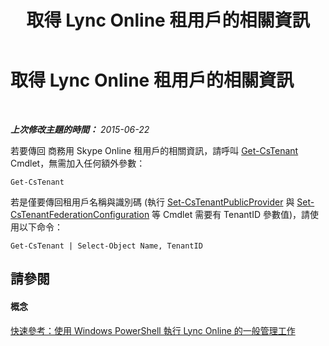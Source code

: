 ﻿---
title: 取得 Lync Online 租用戶的相關資訊
TOCTitle: 取得 Lync Online 租用戶的相關資訊
ms:assetid: 06467515-9114-45bb-8d09-26a915c3fc4d
ms:mtpsurl: https://technet.microsoft.com/zh-tw/library/Dn362768(v=OCS.15)
ms:contentKeyID: 56269064
ms.date: 08/10/2015
mtps_version: v=OCS.15
ms.translationtype: HT
---

# 取得 Lync Online 租用戶的相關資訊

 

_**上次修改主題的時間：** 2015-06-22_

若要傳回 商務用 Skype Online 租用戶的相關資訊，請呼叫 [Get-CsTenant](get-cstenant.md) Cmdlet，無需加入任何額外參數：

    Get-CsTenant

若是僅要傳回租用戶名稱與識別碼 (執行 [Set-CsTenantPublicProvider](set-cstenantpublicprovider.md) 與 [Set-CsTenantFederationConfiguration](set-cstenantfederationconfiguration.md) 等 Cmdlet 需要有 TenantID 參數值)，請使用以下命令：

    Get-CsTenant | Select-Object Name, TenantID

## 請參閱

#### 概念

[快速參考：使用 Windows PowerShell 執行 Lync Online 的一般管理工作](quick-reference-using-windows-powershell-to-do-common-skype-for-business-online-management-tasks.md)

